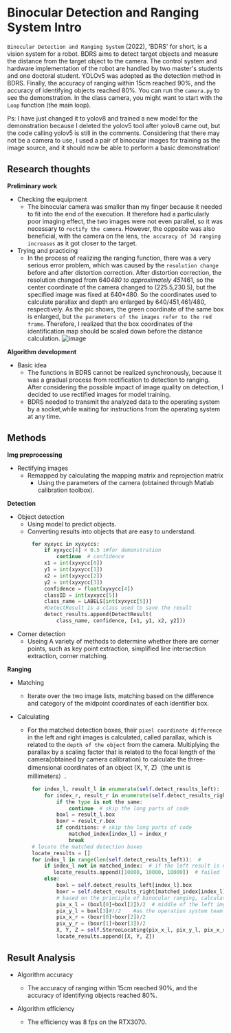 # Binocular Detection and Ranging System Intro

`Binocular Detection and Ranging System` (2022), 'BDRS' for short, is a vision system for a robot. BDRS aims to detect target objects and measure the distance from the target object to the camera. The control system and hardware implementation of the robot are handled by two master's students and one doctoral student. YOLOv5 was adopted as the detection method in BDRS. Finally, the accuracy of ranging within 15cm reached 90%, and the accuracy of identifying objects reached 80%. You can run the `camera.py` to see the demonstration. In the class camera, you might want to start with the `Loop` function (the main loop).

Ps: I have just changed it to yolov8 and trained a new model for the demonstration because I deleted the yolov5 tool after yolov8 came out, but the code calling yolov5 is still in the comments. Considering that there may not be a camera to use, I used a pair of binocular images for training as the image source, and it should now be able to perform a basic demonstration!

## Research thoughts
**Preliminary work**
+ Checking the equipment 
    + The binocular camera was smaller than my finger because it needed to fit into the end of the execution. It therefore had a particularly poor imaging effect, the two images were not even parallel, so it was necessary to `rectify the camera`. However, the opposite was also beneficial, with the camera on the lens, `the accuracy of 3d ranging increases` as it got closer to the target.
+ Trying and practicing
    + In the process of realizing the ranging function, there was a very serious error problem, which was caused by the `resolution change` before and after distortion correction.  After distortion correction, the resolution changed from 640*480 to approximately 451*461, so the center coordinate of the camera changed to (225.5,230.5), but the specified image was fixed at 640*480. So the coordinates used to calculate parallax and depth are enlarged by 640/451,461/480, respectively. As the pic shows, the green coordinate of the same box is enlarged, but `the parameters of the images refer to the red frame`. Therefore, I realized that the box coordinates of the identification map should be scaled down before the distance calculation.
 ![image](https://raw.githubusercontent.com/whyBFU/Binocular-Detection-and-Ranging-System-2022/main/my_utils/imgs/p1.jpg)


**Algorithm development**
+ Basic idea
    + The functions in BDRS cannot be realized synchronously, because it was a gradual process from rectification to detection to ranging. After considering the possible impact of image quality on detection, I decided to use rectified images for model training.
    + BDRS needed to transmit the analyzed data to the operating system by a socket,while waiting for instructions from the operating system at any time.


## Methods

**Img preprocessing**

+ Rectifying images
    + Remapped by calculating the mapping matrix and reprojection matrix
        + Using the parameters of the camera (obtained through Matlab calibration toolbox).


**Detection**
+ Object detection
    + Using model to predict objects.
    + Converting results into objects that are easy to understand.

``` python
        for xyxycc in xyxyccs:
            if xyxycc[4] < 0.5 :#for demonstration
                continue  # confidence
            x1 = int(xyxycc[0])
            y1 = int(xyxycc[1])
            x2 = int(xyxycc[2])
            y2 = int(xyxycc[3])
            confidence = float(xyxycc[4])
            classID = int(xyxycc[5])
            class_name = LABELS[int(xyxycc[5])]
            #DetectResult is a class used to save the result
            detect_results.append(DetectResult(
                class_name, confidence, [x1, y1, x2, y2]))
```
+ Corner detection
    +  Useing A variety of methods to determine whether there are corner points, such as key point extraction, simplified line intersection extraction, corner matching.

**Ranging**

+ Matching
    + Iterate over the two image lists, matching based on the difference and category of the midpoint coordinates of each identifier box.

+ Calculating
    + For the matched detection boxes, their `pixel coordinate difference` in the left and right images is calculated, called parallax, which is related to the `depth of the object` from the camera.   Multiplying the parallax by a scaling factor that is related to the focal length of the camera(obtained by camera calibration) to calculate the three-dimensional coordinates of an object (X, Y, Z)（the unit is millimeters）.
``` python
        for index_l, result_l in enumerate(self.detect_results_left):
            for index_r, result_r in enumerate(self.detect_results_right):
                if the type is not the same:
                    continue  # skip the long parts of code
                boxl = result_l.box
                boxr = result_r.box
                if conditions: # skip the long parts of code
                    matched_index[index_l] = index_r
                    break
        # locate the matched detection boxes
        locate_results = []
        for index_l in range(len(self.detect_results_left)):  # 
            if index_l not in matched_index:  # if the left result is not matched, failed
               locate_results.append([10000, 10000, 10000])  # failed
            else:
                boxl = self.detect_results_left[index_l].box
                boxr = self.detect_results_right[matched_index[index_l]].box
                # based on the principle of binocular ranging, calculate the coordinates of the X direction edges and the center coordinates
                pix_x_l = (boxl[0]+boxl[2])/2  # middle of the left img
                pix_y_l = boxl[3]#)/2    #as the operation system team asked, change the y to the bottom of the box
                pix_x_r = (boxr[0]+boxr[2])/2  
                pix_y_r = (boxr[1]+boxr[3])/2   
                X, Y, Z = self.StereoLocating(pix_x_l, pix_y_l, pix_x_r)
                locate_results.append([X, Y, Z])
```



## Result Analysis
+ Algorithm accuracy
    + The accuracy of ranging within 15cm reached 90%, and the accuracy of identifying objects reached 80%. 
    
+ Algorithm efficiency
    + The efficiency was 8 fps on the RTX3070.
